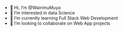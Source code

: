 - 👋 Hi, I’m @WairimuMuya
- 👀 I’m interested in data Science
- 🌱 I’m currently learning Full Stack Web Development
- 💞️ I’m looking to collaborate on Web App projects


<!---
WairimuMuya/WairimuMuya is a ✨ special ✨ repository because its `README.md` (this file) appears on your GitHub profile.
You can click the Preview link to take a look at your changes.
--->
